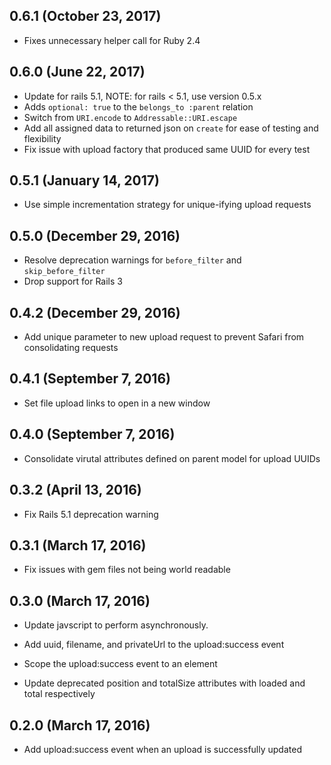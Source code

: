 ## 0.6.1 (October 23, 2017)

* Fixes unnecessary helper call for Ruby 2.4

## 0.6.0 (June 22, 2017)

* Update for rails 5.1, NOTE: for rails < 5.1, use version 0.5.x
* Adds `optional: true` to the `belongs_to :parent` relation
* Switch from `URI.encode` to `Addressable::URI.escape`
* Add all assigned data to returned json on `create` for ease of testing and flexibility
* Fix issue with upload factory that produced same UUID for every test

## 0.5.1 (January 14, 2017)

* Use simple incrementation strategy for unique-ifying upload requests

## 0.5.0 (December 29, 2016)

* Resolve deprecation warnings for `before_filter` and `skip_before_filter`
* Drop support for Rails 3

## 0.4.2 (December 29, 2016)

* Add unique parameter to new upload request to prevent Safari from consolidating requests

## 0.4.1 (September 7, 2016)

* Set file upload links to open in a new window

## 0.4.0 (September 7, 2016)

* Consolidate virutal attributes defined on parent model for upload UUIDs

## 0.3.2 (April 13, 2016)

* Fix Rails 5.1 deprecation warning

## 0.3.1 (March 17, 2016)

* Fix issues with gem files not being world readable

## 0.3.0 (March 17, 2016)

* Update javscript to perform asynchronously.

* Add uuid, filename, and privateUrl to the upload:success event

* Scope the upload:success event to an element

* Update deprecated position and totalSize attributes with loaded and total respectively

## 0.2.0 (March 17, 2016)

* Add upload:success event when an upload is successfully updated
